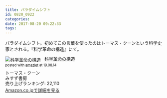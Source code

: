 ```yaml
---
title: パラダイムシフト
id: 0820_0922
categories:
date: 2017-08-20 09:22:33
tags:
---
```


パラダイムシフト。初めてこの言葉を使ったのはトーマス・クーンという科学史家とされる。『科学革命の構造』にて。

<div class="amazlet-box" style="margin-bottom:0px;"><div class="amazlet-image" style="float:left;margin:0px 12px 1px 0px;"><a href="https://www.amazon.co.jp/exec/obidos/ASIN/4622016672/ujina-22/ref=nosim/" name="amazletlink" target="_blank"><img src="https://images-fe.ssl-images-amazon.com/images/I/41R84CNDH2L._SL160_.jpg" alt="科学革命の構造" style="border: none;" /></a></div><div class="amazlet-info" style="line-height:120%; margin-bottom: 10px"><div class="amazlet-name" style="margin-bottom:10px;line-height:120%"><a href="https://www.amazon.co.jp/exec/obidos/ASIN/4622016672/ujina-22/ref=nosim/" name="amazletlink" target="_blank">科学革命の構造</a><div class="amazlet-powered-date" style="font-size:80%;margin-top:5px;line-height:120%">posted with <a href="https://www.amazlet.com/" title="amazlet" target="_blank">amazlet</a> at 19.08.14</div></div><div class="amazlet-detail">トーマス・クーン <br />みすず書房 <br />売り上げランキング: 22,110<br /></div><div class="amazlet-sub-info" style="float: left;"><div class="amazlet-link" style="margin-top: 5px"><a href="https://www.amazon.co.jp/exec/obidos/ASIN/4622016672/ujina-22/ref=nosim/" name="amazletlink" target="_blank">Amazon.co.jpで詳細を見る</a></div></div></div><div class="amazlet-footer" style="clear: left"></div></div>

